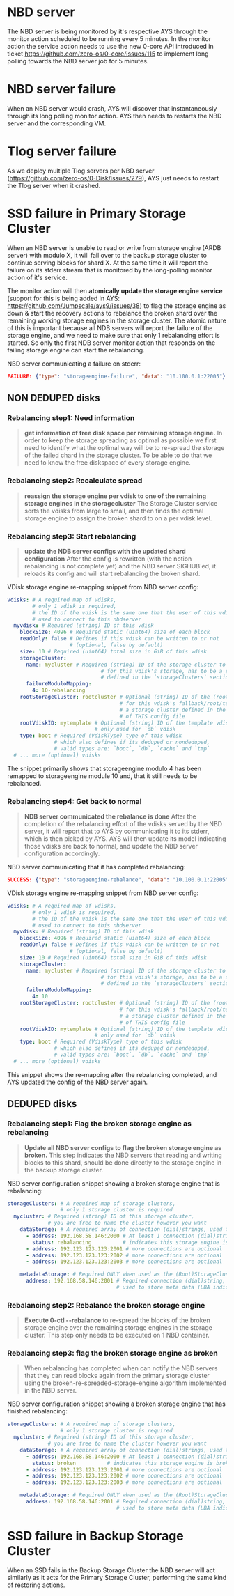 # NBD server
The NBD server is being monitored by it's respective AYS through the monitor action scheduled to be running every 5 minutes. In the monitor action the service action needs to use the new 0-core API introduced in ticket https://github.com/zero-os/0-core/issues/115 to implement long polling towards the NBD server job for 5 minutes.

# NBD server failure
When an NBD server would crash, AYS will discover that instantaneously through its long polling monitor action.
AYS then needs to restarts the NBD server and the corresponding VM.

# Tlog server failure
As we deploy multiple Tlog servers per NBD server (https://github.com/zero-os/0-Disk/issues/279), AYS just needs to restart the Tlog server when it crashed.

# SSD failure in Primary Storage Cluster
When an NBD server is unable to read or write from storage engine (ARDB server) with modulo X, it will fail over to the backup storage cluster to continue serving blocks for shard X. At the same time it will report the failure on its stderr stream that is monitored by the long-polling monitor action of it's service.

The monitor action will then **atomically update the storage engine service** (support for this is being added in AYS: https://github.com/Jumpscale/ays9/issues/38) to flag the storage engine as down & start the recovery actions to rebalance the broken shard over the remaining working storage engines in the storage cluster. The atomic nature of this is important because all NDB servers will report the failure of the storage engine, and we need to make sure that only 1 rebalancing effort is started. So only the first NDB server monitor action that responds on the failing storage engine can start the rebalancing.

NBD server communicating a failure on stderr:
```json
FAILURE: {"type": "storageengine-failure", "data": "10.100.0.1:22005"}
```

## NON DEDUPED disks

### Rebalancing step1: Need information
> **get information of free disk space per remaining storage engine.**
In order to keep the storage spreading as optimal as possible we first need to identify what the optimal way will be to re-spread the storage of the failed chard in the storage cluster. To be able to do that we need to know the free diskspace of every storage engine.

### Rebalancing step2: Recalculate spread
> **reassign the storage engine per vdisk to one of the remaining storage engines in the storagecluster**
The Storage Cluster service sorts the vdisks from large to small, and then finds the optimal storage engine to assign the broken shard to on a per vdisk level.

### Rebalancing step3: Start rebalancing
> **update the NDB server configs with the updated shard configuration**
After the config is rewritten (with the notion rebalancing is not complete yet) and the NBD server SIGHUB'ed, it reloads its config and will start rebalancing the broken shard.

VDisk storage engine re-mapping snippet from NBD server config:
```yaml
vdisks: # A required map of vdisks,
        # only 1 vdisk is required,
        # the ID of the vdisk is the same one that the user of this vdisk (nbd client)
        # used to connect to this nbdserver
  myvdisk: # Required (string) ID of this vdisk
    blockSize: 4096 # Required static (uint64) size of each block
    readOnly: false # Defines if this vdisk can be written to or not
                    # (optional, false by default)
    size: 10 # Required (uint64) total size in GiB of this vdisk
    storageCluster:
      name: mycluster # Required (string) ID of the storage cluster to use
                              # for this vdisk's storage, has to be a storage cluster
                              # defined in the `storageClusters` section of THIS config file
      failureModuloMapping:
        4: 10-rebalancing
    rootStorageCluster: rootcluster # Optional (string) ID of the (root) storage cluster to use
                                    # for this vdisk's fallback/root/template storage, has to be
                                    # a storage cluster defined in the `storageClusters` section
                                    # of THIS config file
    rootVdiskID: mytemplate # Optional (string) ID of the template vdisk,
                            # only used for `db` vdisk
    type: boot # Required (VdiskType) type of this vdisk
               # which also defines if its deduped or nondeduped,
               # valid types are: `boot`, `db`, `cache` and `tmp`
  # ... more (optional) vdisks
```
The snippet primarily shows that storageengine modulo 4 has been remapped to storageengine module 10 and, that it still needs to be rebalanced.

### Rebalancing step4: Get back to normal
> **NDB server communicated the rebalance is done**
After the completion of the rebalancing effort of the vdisks served by the NBD server, it will report that to AYS by communicating it to its stderr, which is then picked by AYS. AYS will then update its model indicating those vdisks are back to normal, and update the NBD server configuration accordingly.

NBD server communicating that it has completed rebalancing:
```json
SUCCESS: {"type": "storageengine-rebalance", "data": "10.100.0.1:22005"}
```

VDisk storage engine re-mapping snippet from NBD server config:
```yaml
vdisks: # A required map of vdisks,
        # only 1 vdisk is required,
        # the ID of the vdisk is the same one that the user of this vdisk (nbd client)
        # used to connect to this nbdserver
  myvdisk: # Required (string) ID of this vdisk
    blockSize: 4096 # Required static (uint64) size of each block
    readOnly: false # Defines if this vdisk can be written to or not
                    # (optional, false by default)
    size: 10 # Required (uint64) total size in GiB of this vdisk
    storageCluster:
      name: mycluster # Required (string) ID of the storage cluster to use
                              # for this vdisk's storage, has to be a storage cluster
                              # defined in the `storageClusters` section of THIS config file
      failureModuloMapping:
        4: 10
    rootStorageCluster: rootcluster # Optional (string) ID of the (root) storage cluster to use
                                    # for this vdisk's fallback/root/template storage, has to be
                                    # a storage cluster defined in the `storageClusters` section
                                    # of THIS config file
    rootVdiskID: mytemplate # Optional (string) ID of the template vdisk,
                            # only used for `db` vdisk
    type: boot # Required (VdiskType) type of this vdisk
               # which also defines if its deduped or nondeduped,      
               # valid types are: `boot`, `db`, `cache` and `tmp`
  # ... more (optional) vdisks
```
This snippet shows the re-mapping after the rebalancing completed, and AYS updated the config of the NBD server again.

## DEDUPED disks

### Rebalancing step1: Flag the broken storage engine as rebalancing
> **Update all NBD server configs to flag the broken storage engine as broken.**
This step indicates the NBD servers that reading and writing blocks to this shard, should be done directly to the storage engine in the backup storage cluster.

NBD server configuration snippet showing a broken storage engine that is rebalancing:
```yaml
storageClusters: # A required map of storage clusters,
                 # only 1 storage cluster is required
  mycluster: # Required (string) ID of this storage cluster,
             # you are free to name the cluster however you want
    dataStorage: # A required array of connection (dial)strings, used to store data
      - address: 192.168.58.146:2000 # At least 1 connection (dial)string is required
        status: rebalancing          # indicates this storage engine is rebalancing
      - address: 192.123.123.123:2001 # more connections are optional
      - address: 192.123.123.123:2002 # more connections are optional
      - address: 192.123.123.123:2003 # more connections are optional

    metadataStorage: # Required ONLY when used as the (Root)StorageCluster of a `boot` vdisk
      address: 192.168.58.146:2001 # Required connection (dial)string,
                                   # used to store meta data (LBA indices)
```

### Rebalancing step2: Rebalance the broken storage engine
> **Execute 0-ctl --rebalance <NBD server config file>** to re-spread the blocks of the broken storage engine over the remaining storage engines in the storage cluster. This step only needs to be executed on 1 NBD container.

### Rebalancing step3: flag the broken storage engine as broken
> When rebalancing has completed when can notify the NBD servers that they can read blocks again from the primary storage cluster using the broken-re-spreaded-storage-engine algorithm implemented in the NBD server.

NBD server configuration snippet showing a broken storage engine that has finished rebalancing:
```yaml
storageClusters: # A required map of storage clusters,
                 # only 1 storage cluster is required
  mycluster: # Required (string) ID of this storage cluster,
             # you are free to name the cluster however you want
    dataStorage: # A required array of connection (dial)strings, used to store data
      - address: 192.168.58.146:2000 # At least 1 connection (dial)string is required
        status: broken          # indicates this storage engine is broken
      - address: 192.123.123.123:2001 # more connections are optional
      - address: 192.123.123.123:2002 # more connections are optional
      - address: 192.123.123.123:2003 # more connections are optional

    metadataStorage: # Required ONLY when used as the (Root)StorageCluster of a `boot` vdisk
      address: 192.168.58.146:2001 # Required connection (dial)string,
                                   # used to store meta data (LBA indices)
```

# SSD failure in Backup Storage Cluster
When an SSD fails in the Backup Storage Cluster the NBD server will act similarly as it acts for the Primary Storage Cluster, performing the same kind of restoring actions.
